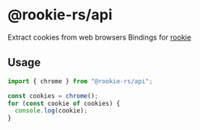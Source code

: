 # @rookie-rs/api

Extract cookies from web browsers
Bindings for [rookie](https://github.com/thewh1teagle/rookie)

## Usage

```typescript
import { chrome } from "@rookie-rs/api";

const cookies = chrome();
for (const cookie of cookies) {
  console.log(cookie);
}
```
